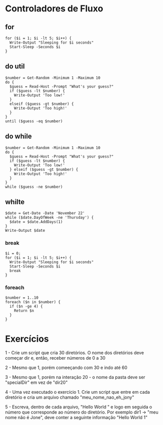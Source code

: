 # Controladores de Fluxo


## for

```
for ($i = 1; $i -lt 5; $i++) {
  Write-Output "Sleeping for $i seconds"
  Start-Sleep -Seconds $i
}
```


## do util

```
$number = Get-Random -Minimum 1 -Maximum 10
do {
  $guess = Read-Host -Prompt "What's your guess?"
  if ($guess -lt $number) {
    Write-Output 'Too low!'
  }
  elseif ($guess -gt $number) {
    Write-Output 'Too high!'
  }
}
until ($guess -eq $number)
```



## do while
```
$number = Get-Random -Minimum 1 -Maximum 10
do {
  $guess = Read-Host -Prompt "What's your guess?"
  if ($guess -lt $number) {
    Write-Output 'Too low!'
  } elseif ($guess -gt $number) {
    Write-Output 'Too high!'
  }
}
while ($guess -ne $number)
```



## whilte
```
$date = Get-Date -Date 'November 22'
while ($date.DayOfWeek -ne 'Thursday') {
  $date = $date.AddDays(1)
}
Write-Output $date
```


### break
```
$i = 0;
for ($i = 1; $i -lt 5; $i++) {
  Write-Output "Sleeping for $i seconds"
  Start-Sleep -Seconds $i
  break
}
```



### foreach

```
$number = 1..10
foreach ($n in $number) {
  if ($n -ge 4) {
    Return $n
  }
}
```




# Exercícios

1 - Crie um script que cria 30 diretórios. O nome dos diretórios deve começar dir e, então, receber números de 0 a 30

2 - Mesmo que 1, porém comeeçando com 30 e indo até 60

3 - Mesmo que 1, porém na interação 20 - o nome da pasta deve ser "specialDir" em vez de "dir20"

4 - Uma vez executado o exercício 1. Crie um script que entre em cada diretório e cria um arquivo chamado "meu_nome_nao_eh_jony"

5 - Escreva, dentro de cada arquivo, "Hello World " e logo em seguida o número que corresponde ao número do diretório. Por exemplo
dir1 -> "meu nome não é Jone", deve conter a seguinte informação "Hello World 1" 





